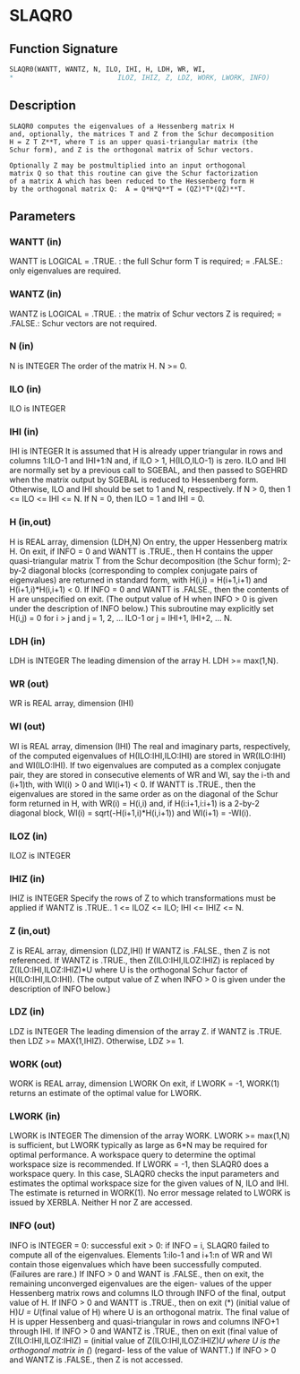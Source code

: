 # SLAQR0

## Function Signature

```fortran
SLAQR0(WANTT, WANTZ, N, ILO, IHI, H, LDH, WR, WI,
*                          ILOZ, IHIZ, Z, LDZ, WORK, LWORK, INFO)
```

## Description


    SLAQR0 computes the eigenvalues of a Hessenberg matrix H
    and, optionally, the matrices T and Z from the Schur decomposition
    H = Z T Z**T, where T is an upper quasi-triangular matrix (the
    Schur form), and Z is the orthogonal matrix of Schur vectors.

    Optionally Z may be postmultiplied into an input orthogonal
    matrix Q so that this routine can give the Schur factorization
    of a matrix A which has been reduced to the Hessenberg form H
    by the orthogonal matrix Q:  A = Q*H*Q**T = (QZ)*T*(QZ)**T.

## Parameters

### WANTT (in)

WANTT is LOGICAL = .TRUE. : the full Schur form T is required; = .FALSE.: only eigenvalues are required.

### WANTZ (in)

WANTZ is LOGICAL = .TRUE. : the matrix of Schur vectors Z is required; = .FALSE.: Schur vectors are not required.

### N (in)

N is INTEGER The order of the matrix H. N >= 0.

### ILO (in)

ILO is INTEGER

### IHI (in)

IHI is INTEGER It is assumed that H is already upper triangular in rows and columns 1:ILO-1 and IHI+1:N and, if ILO > 1, H(ILO,ILO-1) is zero. ILO and IHI are normally set by a previous call to SGEBAL, and then passed to SGEHRD when the matrix output by SGEBAL is reduced to Hessenberg form. Otherwise, ILO and IHI should be set to 1 and N, respectively. If N > 0, then 1 <= ILO <= IHI <= N. If N = 0, then ILO = 1 and IHI = 0.

### H (in,out)

H is REAL array, dimension (LDH,N) On entry, the upper Hessenberg matrix H. On exit, if INFO = 0 and WANTT is .TRUE., then H contains the upper quasi-triangular matrix T from the Schur decomposition (the Schur form); 2-by-2 diagonal blocks (corresponding to complex conjugate pairs of eigenvalues) are returned in standard form, with H(i,i) = H(i+1,i+1) and H(i+1,i)*H(i,i+1) < 0. If INFO = 0 and WANTT is .FALSE., then the contents of H are unspecified on exit. (The output value of H when INFO > 0 is given under the description of INFO below.) This subroutine may explicitly set H(i,j) = 0 for i > j and j = 1, 2, ... ILO-1 or j = IHI+1, IHI+2, ... N.

### LDH (in)

LDH is INTEGER The leading dimension of the array H. LDH >= max(1,N).

### WR (out)

WR is REAL array, dimension (IHI)

### WI (out)

WI is REAL array, dimension (IHI) The real and imaginary parts, respectively, of the computed eigenvalues of H(ILO:IHI,ILO:IHI) are stored in WR(ILO:IHI) and WI(ILO:IHI). If two eigenvalues are computed as a complex conjugate pair, they are stored in consecutive elements of WR and WI, say the i-th and (i+1)th, with WI(i) > 0 and WI(i+1) < 0. If WANTT is .TRUE., then the eigenvalues are stored in the same order as on the diagonal of the Schur form returned in H, with WR(i) = H(i,i) and, if H(i:i+1,i:i+1) is a 2-by-2 diagonal block, WI(i) = sqrt(-H(i+1,i)*H(i,i+1)) and WI(i+1) = -WI(i).

### ILOZ (in)

ILOZ is INTEGER

### IHIZ (in)

IHIZ is INTEGER Specify the rows of Z to which transformations must be applied if WANTZ is .TRUE.. 1 <= ILOZ <= ILO; IHI <= IHIZ <= N.

### Z (in,out)

Z is REAL array, dimension (LDZ,IHI) If WANTZ is .FALSE., then Z is not referenced. If WANTZ is .TRUE., then Z(ILO:IHI,ILOZ:IHIZ) is replaced by Z(ILO:IHI,ILOZ:IHIZ)*U where U is the orthogonal Schur factor of H(ILO:IHI,ILO:IHI). (The output value of Z when INFO > 0 is given under the description of INFO below.)

### LDZ (in)

LDZ is INTEGER The leading dimension of the array Z. if WANTZ is .TRUE. then LDZ >= MAX(1,IHIZ). Otherwise, LDZ >= 1.

### WORK (out)

WORK is REAL array, dimension LWORK On exit, if LWORK = -1, WORK(1) returns an estimate of the optimal value for LWORK.

### LWORK (in)

LWORK is INTEGER The dimension of the array WORK. LWORK >= max(1,N) is sufficient, but LWORK typically as large as 6*N may be required for optimal performance. A workspace query to determine the optimal workspace size is recommended. If LWORK = -1, then SLAQR0 does a workspace query. In this case, SLAQR0 checks the input parameters and estimates the optimal workspace size for the given values of N, ILO and IHI. The estimate is returned in WORK(1). No error message related to LWORK is issued by XERBLA. Neither H nor Z are accessed.

### INFO (out)

INFO is INTEGER = 0: successful exit > 0: if INFO = i, SLAQR0 failed to compute all of the eigenvalues. Elements 1:ilo-1 and i+1:n of WR and WI contain those eigenvalues which have been successfully computed. (Failures are rare.) If INFO > 0 and WANT is .FALSE., then on exit, the remaining unconverged eigenvalues are the eigen- values of the upper Hessenberg matrix rows and columns ILO through INFO of the final, output value of H. If INFO > 0 and WANTT is .TRUE., then on exit (*) (initial value of H)*U = U*(final value of H) where U is an orthogonal matrix. The final value of H is upper Hessenberg and quasi-triangular in rows and columns INFO+1 through IHI. If INFO > 0 and WANTZ is .TRUE., then on exit (final value of Z(ILO:IHI,ILOZ:IHIZ) = (initial value of Z(ILO:IHI,ILOZ:IHIZ)*U where U is the orthogonal matrix in (*) (regard- less of the value of WANTT.) If INFO > 0 and WANTZ is .FALSE., then Z is not accessed.


